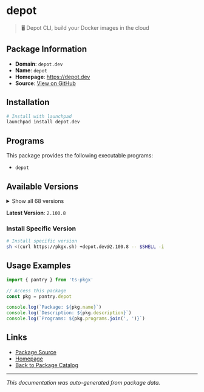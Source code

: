 # depot

> 🖥️ Depot CLI, build your Docker images in the cloud

## Package Information

- **Domain**: `depot.dev`
- **Name**: `depot`
- **Homepage**: https://depot.dev
- **Source**: [View on GitHub](https://github.com/pkgxdev/pantry/tree/main/projects/depot.dev/package.yml)

## Installation

```bash
# Install with launchpad
launchpad install depot.dev
```

## Programs

This package provides the following executable programs:

- `depot`

## Available Versions

<details>
<summary>Show all 68 versions</summary>

- `2.100.8`, `2.100.7`, `2.100.6`, `2.100.5`, `2.100.4`
- `2.100.3`, `2.100.2`, `2.100.1`, `2.100.0`, `2.99.1`
- `2.99.0`, `2.98.1`, `2.98.0`, `2.97.1`, `2.97.0`
- `2.96.2`, `2.96.1`, `2.96.0`, `2.95.1`, `2.95.0`
- `2.94.0`, `2.93.0`, `2.92.0`, `2.91.0`, `2.90.0`
- `2.89.0`, `2.88.0`, `2.87.0`, `2.86.0`, `2.85.6`
- `2.85.5`, `2.85.4`, `2.85.3`, `2.85.2`, `2.85.1`
- `2.85.0`, `2.84.4`, `2.84.3`, `2.84.2`, `2.84.1`
- `2.84.0`, `2.83.3`, `2.83.2`, `2.83.1`, `2.83.0`
- `2.82.4`, `2.82.3`, `2.82.2`, `2.82.1`, `2.82.0`
- `2.81.0`, `2.80.1`, `2.80.0`, `2.79.0`, `2.78.0`
- `2.77.0`, `2.76.3`, `2.76.2`, `2.76.1`, `2.76.0`
- `2.75.0`, `2.74.0`, `2.73.1`, `2.73.0`, `2.72.0`
- `2.71.0`, `2.70.0`, `2.68.1`

</details>

**Latest Version**: `2.100.8`

### Install Specific Version

```bash
# Install specific version
sh <(curl https://pkgx.sh) +depot.dev@2.100.8 -- $SHELL -i
```

## Usage Examples

```typescript
import { pantry } from 'ts-pkgx'

// Access this package
const pkg = pantry.depot

console.log(`Package: ${pkg.name}`)
console.log(`Description: ${pkg.description}`)
console.log(`Programs: ${pkg.programs.join(', ')}`)
```

## Links

- [Package Source](https://github.com/pkgxdev/pantry/tree/main/projects/depot.dev/package.yml)
- [Homepage](https://depot.dev)
- [Back to Package Catalog](../../package-catalog.md)

---

*This documentation was auto-generated from package data.*
